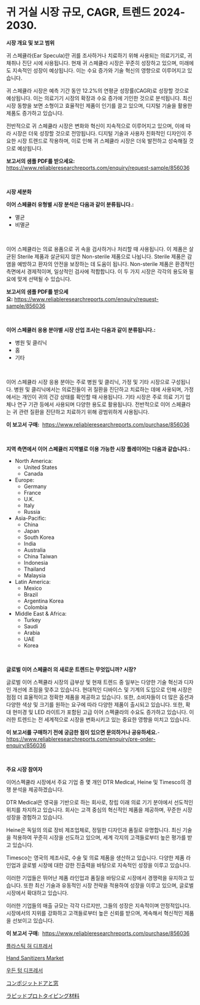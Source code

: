 <p><h1>귀 거실 시장 규모, CAGR, 트렌드 2024-2030.</h1></p><p><strong>시장 개요 및 보고 범위</strong></p>
<p><p>귀 스페큘라(Ear Specula)란 귀를 조사하거나 치료하기 위해 사용되는 의료기기로, 귀 채취나 진단 시에 사용됩니다. 현재 귀 스페큘라 시장은 꾸준히 성장하고 있으며, 미래에도 지속적인 성장이 예상됩니다. 이는 수요 증가와 기술 혁신의 영향으로 이루어지고 있습니다.</p><p>귀 스페큘라 시장은 예측 기간 동안 12.2%의 연평균 성장률(CAGR)로 성장할 것으로 예상됩니다. 이는 의료기기 시장의 확장과 수요 증가에 기인한 것으로 분석됩니다. 최신 시장 동향을 보면 소형이고 효율적인 제품이 인기를 끌고 있으며, 디지털 기술을 활용한 제품도 증가하고 있습니다.</p><p>전반적으로 귀 스페큘라 시장은 변화와 혁신이 지속적으로 이루어지고 있으며, 이에 따라 시장은 더욱 성장할 것으로 전망됩니다. 디지털 기술과 사용자 친화적인 디자인이 주요한 시장 트렌드로 작용하며, 이로 인해 귀 스페큘라 시장은 더욱 발전하고 성숙해질 것으로 예상됩니다.</p></p>
<p><strong>보고서의 샘플 PDF를 받으세요:</strong> <a href="https://www.reliableresearchreports.com/enquiry/request-sample/856036">https://www.reliableresearchreports.com/enquiry/request-sample/856036</a></p>
<p>&nbsp;</p>
<p><strong>시장 세분화</strong></p>
<p><strong>이어 스페큘러 유형별 시장 분석은 다음과 같이 분류됩니다.:</strong></p>
<p><ul><li>멸균</li><li>비멸균</li></ul></p>
<p>&nbsp;</p>
<p><p>이어 스페큘라는 의료 용품으로 귀 속을 검사하거나 처리할 때 사용됩니다. 이 제품은 살균된 Sterile 제품과 살균되지 않은 Non-sterile 제품으로 나뉩니다. Sterile 제품은 감염을 예방하고 환자의 안전을 보장하는 데 도움이 됩니다. Non-sterile 제품은 환경적인 측면에서 경제적이며, 일상적인 검사에 적합합니다. 이 두 가지 시장은 각각의 용도와 필요에 맞게 선택될 수 있습니다.</p></p>
<p><strong>보고서의 샘플 PDF를 받으세요:</strong>&nbsp;<a href="https://www.reliableresearchreports.com/enquiry/request-sample/856036">https://www.reliableresearchreports.com/enquiry/request-sample/856036</a></p>
<p>&nbsp;</p>
<p><strong> 이어 스페큘러 응용 분야별 시장 산업 조사는 다음과 같이 분류됩니다.:</strong></p>
<p><ul><li>병원 및 클리닉</li><li>홈</li><li>기타</li></ul></p>
<p>&nbsp;</p>
<p><p>이어 스페큘라 시장 응용 분야는 주로 병원 및 클리닉, 가정 및 기타 시장으로 구성됩니다. 병원 및 클리닉에서는 의료진들이 귀 질환을 진단하고 치료하는 데에 사용되며, 가정에서는 개인이 귀의 건강 상태를 확인할 때 사용됩니다. 기타 시장은 주로 의료 기기 업체나 연구 기관 등에서 사용되며 다양한 용도로 활용됩니다. 전반적으로 이어 스페큘라는 귀 관련 질환을 진단하고 치료하기 위해 광범위하게 사용됩니다.</p></p>
<p><strong>이 보고서 구매:</strong>&nbsp; <a href="https://www.reliableresearchreports.com/purchase/856036">https://www.reliableresearchreports.com/purchase/856036</a></p>
<p>&nbsp;</p>
<p><strong>지역 측면에서 이어 스페큘러 지역별로 이용 가능한 시장 플레이어는 다음과 같습니다.:</strong></p>
<p><ul>
    <li>
        North America:
        <ul>
            <li>United States</li>
            <li>Canada</li>
        </ul>
    </li>
    <li>
        Europe:
        <ul>
            <li>Germany</li>
            <li>France</li>
            <li>U.K.</li>
            <li>Italy</li>
            <li>Russia</li>
        </ul>
    </li>
    <li>
        Asia-Pacific:
        <ul>
            <li>China</li>
            <li>Japan</li>
            <li>South Korea</li>
            <li>India</li>
            <li>Australia</li>
            <li>China Taiwan</li>
            <li>Indonesia</li>
            <li>Thailand</li>
            <li>Malaysia</li>
        </ul>
    </li>
    <li>
        Latin America:
        <ul>
            <li>Mexico</li>
            <li>Brazil</li>
            <li>Argentina Korea</li>
            <li>Colombia</li>
        </ul>
    </li>
    <li>
        Middle East & Africa:
        <ul>
            <li>Turkey</li>
            <li>Saudi</li>
            <li>Arabia</li>
            <li>UAE</li>
            <li>Korea</li>
        </ul>
    </li>
    </ul></p>
<p>&nbsp;</p>
<p><strong>글로벌 이어 스페큘러 의 새로운 트렌드는 무엇입니까? 시장?</strong></p>
<p><p>글로벌 이어 스펙큘라 시장의 급부상 및 현재 트렌드 중 일부는 다양한 기술 혁신과 디자인 개선에 초점을 맞추고 있습니다. 현대적인 디바이스 및 기계의 도입으로 인해 시장은 점점 더 효율적이고 정확한 제품을 제공하고 있습니다. 또한, 소비자들이 더 많은 옵션과 다양한 색상 및 크기를 원하는 요구에 따라 다양한 제품이 출시되고 있습니다. 또한, 확대 현미경 및 LED 라이트가 포함된 고급 이어 스펙큘라의 수요도 증가하고 있습니다. 이러한 트렌드는 전 세계적으로 시장을 변화시키고 있는 중요한 영향을 미치고 있습니다.</p></p>
<p><strong>이 보고서를 구매하기 전에 궁금한 점이 있으면 문의하거나 공유하세요.</strong>- <a href="https://www.reliableresearchreports.com/enquiry/pre-order-enquiry/856036">https://www.reliableresearchreports.com/enquiry/pre-order-enquiry/856036</a></p>
<p>&nbsp;</p>
<p><strong>주요 시장 참여자</strong></p>
<p><p>이어스펙큘라 시장에서 주요 기업 중 몇 개인 DTR Medical, Heine 및 Timesco의 경쟁 분석을 제공하겠습니다.</p><p>DTR Medical은 영국을 기반으로 하는 회사로, 창립 이래 의료 기기 분야에서 선도적인 위치를 차지하고 있습니다. 회사는 고객 중심의 혁신적인 제품을 제공하며, 꾸준한 시장 성장을 경험하고 있습니다.</p><p>Heine은 독일의 의료 장비 제조업체로, 정밀한 디자인과 품질로 유명합니다. 최신 기술을 적용하여 꾸준히 시장을 선도하고 있으며, 세계 각지의 고객들로부터 높은 평가를 받고 있습니다.</p><p>Timesco는 영국의 제조사로, 수술 및 의료 제품을 생산하고 있습니다. 다양한 제품 라인업과 글로벌 시장에 대한 강한 진출력을 바탕으로 지속적인 성장을 이루고 있습니다.</p><p>이러한 기업들은 뛰어난 제품 라인업과 품질을 바탕으로 시장에서 경쟁력을 유지하고 있습니다. 또한 최신 기술과 유동적인 시장 전략을 적용하여 성장을 이루고 있으며, 글로벌 시장에서 확대하고 있습니다.</p><p>이러한 기업들의 매출 규모는 각각 다르지만, 그들의 성장은 지속적이며 안정적입니다. 시장에서의 지위를 강화하고 고객들로부터 높은 신뢰를 받으며, 계속해서 혁신적인 제품을 선보이고 있습니다.</p></p>
<p><strong>이 보고서 구매:</strong>&nbsp;&nbsp;<a href="https://www.reliableresearchreports.com/purchase/856036">https://www.reliableresearchreports.com/purchase/856036</a></p>
<p><p><a href="https://github.com/vseigx30c9a1j/Market-Research-Report-List-1/blob/main/10032944868.md">플라스틱 혀 디프레서</a></p><p><a href="https://github.com/jj19131/Market-Research-Report-List-2/blob/main/hand-sanitizers-market.md">Hand Sanitizers Market</a></p><p><a href="https://github.com/plelbej847484502/Market-Research-Report-List-1/blob/main/92430334867.md">우든 텅 디프레서</a></p><p><a href="https://github.com/oafhukehf4709715/Market-Research-Report-List-1/blob/main/94484105294.md">コンポジットドアと窓</a></p><p><a href="https://github.com/dzy793153605/Market-Research-Report-List-1/blob/main/79792545295.md">ラピッドプロトタイピング材料</a></p></p>
